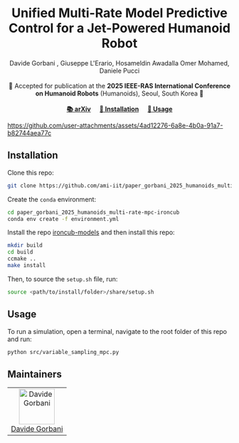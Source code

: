 <h1 align="center">
Unified Multi-Rate Model Predictive Control for a Jet-Powered Humanoid Robot
</h1>

<div align="center">
Davide Gorbani , Giuseppe L'Erario, Hosameldin Awadalla Omer Mohamed, Daniele Pucci
</div>
<br>

<div align="center">
📅 Accepted for publication at the <b>2025 IEEE-RAS International Conference on Humanoid Robots</b> (Humanoids), Seoul, South Korea 🤖
</div>
<br>

<div align="center">
   <a href="https://arxiv.org/abs/2505.16478"><b>📚 arXiv</b></a> &nbsp;&nbsp;&nbsp;
    <a href="#Installation"><b>🔧 Installation</b></a> &nbsp;&nbsp;&nbsp;
    <a href="#Usage"><b>🔧 Usage</b></a>
</div>
<be>


https://github.com/user-attachments/assets/4ad12276-6a8e-4b0a-91a7-b82744aea77c


## Installation

Clone this repo:
```sh
git clone https://github.com/ami-iit/paper_gorbani_2025_humanoids_multi-rate-mpc-ironcub
```

Create the `conda` environment:
```sh
cd paper_gorbani_2025_humanoids_multi-rate-mpc-ironcub
conda env create -f environment.yml
```

Install the repo [ironcub-models](https://github.com/ami-iit/ironcub-models) and then install this repo:
```sh
mkdir build
cd build
ccmake ..
make install
```

Then, to source the `setup.sh` file, run:
```sh
source <path/to/install/folder>/share/setup.sh
```

## Usage

To run a simulation, open a terminal, navigate to the root folder of this repo and run:
```sh
python src/variable_sampling_mpc.py
```

## Maintainers

<table>
  <tr>
    <td align="center">
      <a href="https://github.com/davidegorbani">
        <img src="https://github.com/davidegorbani.png" width="80" alt="Davide Gorbani"><br>
        Davide Gorbani
      </a>
    </td>
  </tr>
</table>


